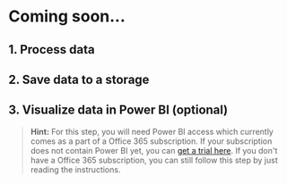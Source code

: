 # Coming soon...
## 1. Process data

## 2. Save data to a storage

## 3. Visualize data in Power BI (optional)
> **Hint:** For this step, you will need Power BI access which currently comes as a part of a Office 365 subscription. If your subscription does not contain Power BI yet, you can [get a trial here](https://powerbi.microsoft.com/de-de/). If you don't have a Office 365 subscription, you can still follow this step by just reading the instructions.

